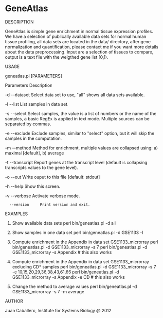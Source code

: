 GeneAtlas
=========

DESCRIPTION

GeneAtlas is simple gene enrichment in normal tissue expression profiles.
We have a selection of publically available data sets for normal human tissue profiling, all data sets are located in the data/ directory, after gene normalization and quantification, please contact me if you want more details about the data preprocessing.
Input are a selection of tissues to compare, output is a text file with the 
weigthed gene list [0,1).

USAGE

geneatlas.pl [PARAMETERS]

   Parameters       Description
   
   -d --dataset     Select data set to use, "all" shows all data sets available.

   -l --list        List samples in data set.

   -s --select      Select samples, the value is a list of numbers or the name 
                    of the samples, a basic RegEx is applied in text mode. 
                    Multiple sources can be separated by commas.

   -e --exclude     Exclude samples, similar to "select" option, but it will
                    skip the samples in the computation.

   -m --method      Method for enrichment, multiple values are collapsed using:
                    a) maximal [default], b) average
                   
   -t --transcript  Report genes at the transcript level (default is collapsing
                    transcripts values to the gene level).

   -o --out         Write ouput to this file [default: stdout]
   
   -h --help        Show this screen.
   
   -v --verbose     Activate verbose mode.
   
      --version     Print version and exit.
   
EXAMPLES

 1. Show available data sets
    perl bin/geneatlas.pl -d all
    
 2. Show samples in one data set
    perl bin/geneatlas.pl -d GSE1133 -l
    
 3. Compute enrichment in the Appendix in data set GSE1133_microrray
    perl bin/geneatlas.pl -d GSE1133_microrray -s 7
    perl bin/geneatlas.pl -d GSE1133_microrray -s Appendix # this also works
    
 4. Compute enrichment in the Appendix in data set GSE1133_microrray excluding CD* samples 
    perl bin/geneatlas.pl -d GSE1133_microrray -s 7 -e 10,15,20,29,36,38,43,61,66
    perl bin/geneatlas.pl -d GSE1133_microrray -s Appendix -e CD # this also works
 
 5. Change the method to average values
    perl bin/geneatlas.pl -d GSE1133_microrray -s 7 -m average

AUTHOR

Juan Caballero, Institute for Systems Biology @ 2012

